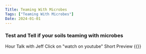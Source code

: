 ```yaml
---
Title: Teaming With Microbes
Tags: ["Teaming With Microbes"]
Date: 2024-01-01
---
```

### Test and Tell if your soils teaming with microbes
Hour Talk with Jeff
Click on "watch on youtube" Short Preview
{{<youtube s3b_MV2Vxw8>}}